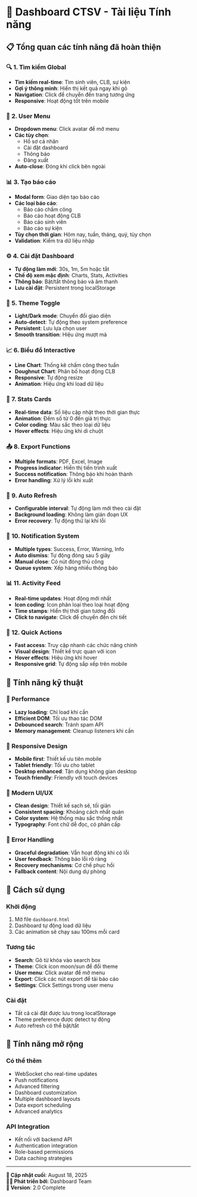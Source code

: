 # 🎯 Dashboard CTSV - Tài liệu Tính năng

## 📋 **Tổng quan các tính năng đã hoàn thiện**

### 🔍 **1. Tìm kiếm Global**

- **Tìm kiếm real-time**: Tìm sinh viên, CLB, sự kiện
- **Gợi ý thông minh**: Hiển thị kết quả ngay khi gõ
- **Navigation**: Click để chuyển đến trang tương ứng
- **Responsive**: Hoạt động tốt trên mobile

### 👤 **2. User Menu**

- **Dropdown menu**: Click avatar để mở menu
- **Các tùy chọn**:
  - Hồ sơ cá nhân
  - Cài đặt dashboard
  - Thông báo
  - Đăng xuất
- **Auto-close**: Đóng khi click bên ngoài

### 📊 **3. Tạo báo cáo**

- **Modal form**: Giao diện tạo báo cáo
- **Các loại báo cáo**:
  - Báo cáo chấm công
  - Báo cáo hoạt động CLB
  - Báo cáo sinh viên
  - Báo cáo sự kiện
- **Tùy chọn thời gian**: Hôm nay, tuần, tháng, quý, tùy chọn
- **Validation**: Kiểm tra dữ liệu nhập

### ⚙️ **4. Cài đặt Dashboard**

- **Tự động làm mới**: 30s, 1m, 5m hoặc tắt
- **Chế độ xem mặc định**: Charts, Stats, Activities
- **Thông báo**: Bật/tắt thông báo và âm thanh
- **Lưu cài đặt**: Persistent trong localStorage

### 🎨 **5. Theme Toggle**

- **Light/Dark mode**: Chuyển đổi giao diện
- **Auto-detect**: Tự động theo system preference
- **Persistent**: Lưu lựa chọn user
- **Smooth transition**: Hiệu ứng mượt mà

### 📈 **6. Biểu đồ Interactive**

- **Line Chart**: Thống kê chấm công theo tuần
- **Doughnut Chart**: Phân bố hoạt động CLB
- **Responsive**: Tự động resize
- **Animation**: Hiệu ứng khi load dữ liệu

### 📱 **7. Stats Cards**

- **Real-time data**: Số liệu cập nhật theo thời gian thực
- **Animation**: Đếm số từ 0 đến giá trị thực
- **Color coding**: Màu sắc theo loại dữ liệu
- **Hover effects**: Hiệu ứng khi di chuột

### 📤 **8. Export Functions**

- **Multiple formats**: PDF, Excel, Image
- **Progress indicator**: Hiển thị tiến trình xuất
- **Success notification**: Thông báo khi hoàn thành
- **Error handling**: Xử lý lỗi khi xuất

### 🔄 **9. Auto Refresh**

- **Configurable interval**: Tự động làm mới theo cài đặt
- **Background loading**: Không làm gián đoạn UX
- **Error recovery**: Tự động thử lại khi lỗi

### 🔔 **10. Notification System**

- **Multiple types**: Success, Error, Warning, Info
- **Auto dismiss**: Tự động đóng sau 5 giây
- **Manual close**: Có nút đóng thủ công
- **Queue system**: Xếp hàng nhiều thông báo

### 📊 **11. Activity Feed**

- **Real-time updates**: Hoạt động mới nhất
- **Icon coding**: Icon phân loại theo loại hoạt động
- **Time stamps**: Hiển thị thời gian tương đối
- **Click to navigate**: Click để chuyển đến chi tiết

### 🚀 **12. Quick Actions**

- **Fast access**: Truy cập nhanh các chức năng chính
- **Visual design**: Thiết kế trực quan với icon
- **Hover effects**: Hiệu ứng khi hover
- **Responsive grid**: Tự động sắp xếp trên mobile

## 🎯 **Tính năng kỹ thuật**

### 🔧 **Performance**

- **Lazy loading**: Chỉ load khi cần
- **Efficient DOM**: Tối ưu thao tác DOM
- **Debounced search**: Tránh spam API
- **Memory management**: Cleanup listeners khi cần

### 📱 **Responsive Design**

- **Mobile first**: Thiết kế ưu tiên mobile
- **Tablet friendly**: Tối ưu cho tablet
- **Desktop enhanced**: Tận dụng không gian desktop
- **Touch friendly**: Friendly với touch devices

### 🎨 **Modern UI/UX**

- **Clean design**: Thiết kế sạch sẽ, tối giản
- **Consistent spacing**: Khoảng cách nhất quán
- **Color system**: Hệ thống màu sắc thống nhất
- **Typography**: Font chữ dễ đọc, có phân cấp

### 🔐 **Error Handling**

- **Graceful degradation**: Vẫn hoạt động khi có lỗi
- **User feedback**: Thông báo lỗi rõ ràng
- **Recovery mechanisms**: Cơ chế phục hồi
- **Fallback content**: Nội dung dự phòng

## 🚀 **Cách sử dụng**

### **Khởi động**

1. Mở file `dashboard.html`
2. Dashboard tự động load dữ liệu
3. Các animation sẽ chạy sau 100ms mỗi card

### **Tương tác**

- **Search**: Gõ từ khóa vào search box
- **Theme**: Click icon moon/sun để đổi theme
- **User menu**: Click avatar để mở menu
- **Export**: Click các nút export để tải báo cáo
- **Settings**: Click Settings trong user menu

### **Cài đặt**

- Tất cả cài đặt được lưu trong localStorage
- Theme preference được detect tự động
- Auto refresh có thể bật/tắt

## 🔮 **Tính năng mở rộng**

### **Có thể thêm**

- WebSocket cho real-time updates
- Push notifications
- Advanced filtering
- Dashboard customization
- Multiple dashboard layouts
- Data export scheduling
- Advanced analytics

### **API Integration**

- Kết nối với backend API
- Authentication integration
- Role-based permissions
- Data caching strategies

---

**📅 Cập nhật cuối**: August 18, 2025  
**👨‍💻 Phát triển bởi**: Dashboard Team  
**🎯 Version**: 2.0 Complete
